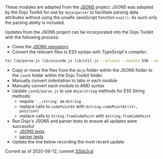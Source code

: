 These modules are adapted from the [JSON5](https://github.com/json5/json5) project. JSON5 was adopted by
the Dojo Toolkit for use by `dojo/parser` to facilitate parsing data attributes without using the unsafe
JavaScript function `eval()`. As such only the parsing ability is included.

Updates from the JSON5 project can be incorporated into the Dojo Toolkit with the following process:

* Clone the [JSON5 repository](https://github.com/json5/json5.git)
* Convert the relevant files to ES5 syntax with TypeScript's compiler:
```bash
tsc lib/parse.js lib/unicode.js lib/util.js --allowJs --module ES6 --outDir dojo --removeComments --target ES5
```
* Copy or move the files from the `dojo` folder within the JSON5 folder to the `json5` folder within the Dojo
Toolkit folder.
* Manually convert indentation to tabs in each module
* Manually convert each module to AMD syntax
* Update `json5/parse.js` to use `dojo/string` methods for ES5 String methods:
  * require `'../string'` as `dstring`
  * replace calls to `codePointAt` with `dstring.codePointAt(str, position)`
  * replace calls to `String.fromCodePoint` with `dstring.fromCodePoint`
* Run Dojo's JSON5 and parser tests to ensure all updates were successful
  * [JSON5 tests](/TODO)
  * [parser tests](/TODO)
* Update the line below recording the most recent update

Current as of 2020-06-12, commit [32bb2cd](https://github.com/json5/json5/commit/32bb2cdae4864b2ac80a6d9b4045efc4cc54f47a)
